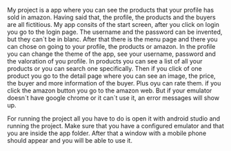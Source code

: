 My project is a app where you can see the products that your profile has sold in amazon. Having said that, the profile, the products and the buyers are all fictitious.
My app consits of the start screen, after you click on login you go to the login page. The username and the password can be invented, but they can´t be in blanc. 
After that there is the menu page and there you can chose on going to your profile, the products or amazon.
In the profile you can change the theme of the app, see your username, password and the valoration of you profile.
In products you can see a list of all your products or you can search one specifically. Then if you click of one product you go to the detail page where you can see an image, the price, the buyer and more information of the buyer. Plus oyu can rate them.
if you click the amazon button you go to the amazon web. But if your emulator doesn´t have google chrome or it can´t use it, an error messages will show up.

For running the project all you have to do is open it with android studio and running the project. Make sure that you have a configured emulator and that you are inside the app folder.
After that a window with a mobile phone should appear and you will be able to use it.
